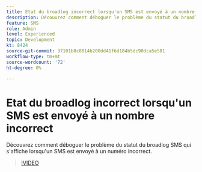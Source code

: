 ```yaml
---
title: Etat du broadlog incorrect lorsqu'un SMS est envoyé à un nombre incorrect
description: Découvrez comment déboguer le problème du statut du broadlog SMS qui s'affiche lorsqu'un SMS est envoyé à un numéro incorrect.
feature: SMS
role: Admin
level: Experienced
topic: Development
kt: 8424
source-git-commit: 37101b0c8814b200dd41f6d184b5dc90dca5e581
workflow-type: tm+mt
source-wordcount: '72'
ht-degree: 0%

---
```



# Etat du broadlog incorrect lorsqu&#39;un SMS est envoyé à un nombre incorrect

Découvrez comment déboguer le problème du statut du broadlog SMS qui s&#39;affiche lorsqu&#39;un SMS est envoyé à un numéro incorrect.

>[!VIDEO](https://video.tv.adobe.com/v/335980?quality=12)
